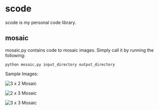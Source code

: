 # scode

scode is my personal code library. 

## mosaic

mosaic.py contains code to mosaic images. Simply call it by running the following:

	python mosaic.py input_directory output_directory

Sample Images:

![3 x 2 Mosaic](https://github.com/jkschin/sclabs/blob/master/assets/images/mosaicked_images/3x2.jpg)	

![2 x 3 Mosaic](https://github.com/jkschin/sclabs/blob/master/assets/images/mosaicked_images/2x3.jpg)

![3 x 3 Mosaic](https://github.com/jkschin/sclabs/blob/master/assets/images/mosaicked_images/3x3.jpg)



